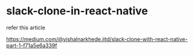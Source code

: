# slack-clone-in-react-native

refer this article

https://medium.com/@vishalnarkhede.iitd/slack-clone-with-react-native-part-1-f71a5e6a339f
